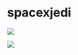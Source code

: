 # spacexjedi

![](https://media.giphy.com/media/ff0dv4KMGxjna/source.gif)  

![](https://drive.google.com/file/d/1Evr-kxeyk6efAZJEZM2sU9d_DW3K3-V6/view?usp=sharing)  
